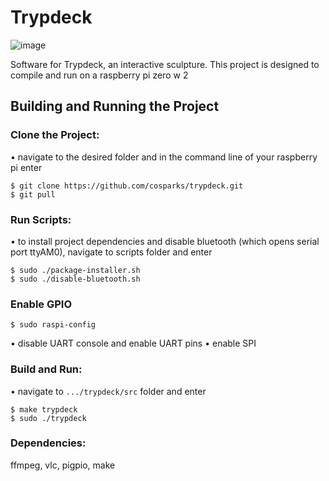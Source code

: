 # Trypdeck

![image](https://user-images.githubusercontent.com/20360622/191133995-b9554fdb-050f-4551-8bd6-64d7be6bdde0.png)

Software for Trypdeck, an interactive sculpture.  This project is designed to compile and run on a raspberry pi zero w 2

## Building and Running the Project
### Clone the Project:
• navigate to the desired folder and in the command line of your raspberry pi enter
```
$ git clone https://github.com/cosparks/trypdeck.git
$ git pull
```

### Run Scripts:
• to install project dependencies and disable bluetooth (which opens serial port ttyAM0), navigate to scripts folder and enter
```
$ sudo ./package-installer.sh
$ sudo ./disable-bluetooth.sh
```

### Enable GPIO
```
$ sudo raspi-config
```
• disable UART console and enable UART pins
• enable SPI

### Build and Run:
• navigate to `.../trypdeck/src` folder and enter
```
$ make trypdeck
$ sudo ./trypdeck
```

### Dependencies:
ffmpeg, vlc, pigpio, make
